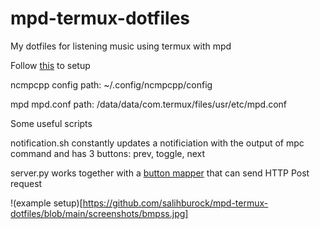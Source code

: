 # mpd-termux-dotfiles

My dotfiles for listening music using termux with mpd

Follow [this](https://github.com/ChinmayMoghe/mpd-ncmpcpp-setup) to setup 

ncmpcpp config path: ~/.config/ncmpcpp/config

mpd mpd.conf path: /data/data/com.termux/files/usr/etc/mpd.conf

Some useful scripts

notification.sh constantly updates a notificiation with the output of mpc command and has 3 buttons: prev, toggle, next

server.py works together with a [button mapper](https://play.google.com/store/apps/details?id=flar2.homebutton&hl=en) that can send HTTP Post request

!(example setup)[https://github.com/salihburock/mpd-termux-dotfiles/blob/main/screenshots/bmpss.jpg]